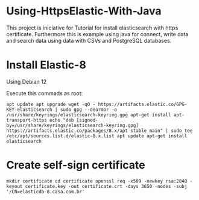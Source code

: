 # Using-HttpsElastic-With-Java
This project is iniciative for Tutorial for install elasticsearch with https certificate. Furthermore this is example using java for connect, write data and search data using data with CSVs and PostgreSQL databases.


# Install Elastic-8

Using Debian 12

Execute this commads as root:

``
apt update
apt upgrade
wget -qO - https://artifacts.elastic.co/GPG-KEY-elasticsearch | sudo gpg --dearmor -o /usr/share/keyrings/elasticsearch-keyring.gpg
apt-get install apt-transport-https
echo "deb [signed-by=/usr/share/keyrings/elasticsearch-keyring.gpg] https://artifacts.elastic.co/packages/8.x/apt stable main" | sudo tee /etc/apt/sources.list.d/elastic-8.x.list
apt update
apt-get install elasticsearch
``

# Create self-sign certificate

``
mkdir certificate
cd certificate
openssl req -x509 -newkey rsa:2048 -keyout certificate.key -out certificate.crt -days 3650 -nodes -subj '/CN=elasticdb-8.casa.com.br'
``




